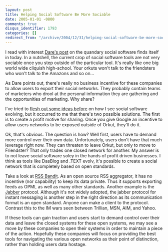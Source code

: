 ```yaml
---
layout: post
title: Helping Social Software Be More Sociable
date: 2005-01-01 -0800
comments: true
disqus_identifier: 1793
categories: []
redirect_from: "/archive/2004/12/31/helping-social-software-be-more-sociable.aspx/"
---
```


I read with interest [Dare's
post](http://www.25hoursaday.com/weblog/PermaLink.aspx?guid=101325f8-dc54-4340-a674-c32c31c6db97)
on the quandary social software finds itself in today. In a nutshell,
the current crop of social software tools are not very sociable once you
step outside of the particular tool. It's really like one big world wide
cliquish high-school. Your orkuts won't talk to the friendsters who
won't talk to the Amazons and so on...

As Dare points out, there's really no business incentive for these
companies to allow users to export their social networks. They probably
contain teams of marketers who drool at the personal information they
are gathering and the opportunities of marketing. Why share?

I've tried to [flesh out some ideas
before](https://haacked.com/archive/2004/02/18/201.aspx) on how I see
social software evolving, but it occurred to me that there's two
possible solutions. The first is to create a profit motive for sharing.
Once you give Google an incentive to allow users networks to be exposed
outside of Orkut, they'll do it.

Ok, that's obvious. The question is how? Well first, users have to
demand more control over their own data. Unfortunately, users don't have
that much leverage right now. They can threaten to leave Orkut, but only
to move to Friendster? That only trades one closed network for another.
My answer is to not leave social software soley in the hands of profit
driven businesses. I think as tools like DasBlog and .TEXT evolv, it's
possible to create a social network that is completely based on open
standards.

Take a look at [RSS Bandit](http://www.rssbandit.org/). As an open
source RSS aggregator, it has no incentive (nor capability) to keep its
data private. Thus it supports exporting feeds as OPML as well as many
other standards. Another example is the [Jabber](http://www.jabber.org)
protocol. Although it's not widely adopted, the jabber protocol for
instant messaging is another step in the right direction as its
communication format is an open standard. Anyone can make a client to
the protocol. Contrast this to the IM wars seen between Trillian, MSN,
AIM, and Yahoo.

If these tools can gain traction and users start to demand control over
their data and leave the closed systems for these open systems, we may
see a move by these companies to open their systems in order to maintain
a piece of the action. Hopefully these companies will focus on providing
the best tools for navigating the various open networks as their point
of distinction, rather than holding users data hostage.

